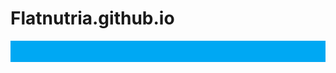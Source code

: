 # Flatnutria.github.io
<body background=url(https://imgur.com/OhVb4pb.png)>
<div style="border:7px solid #00a8f3;background:#00a8f3 url(https://i.imgur.com/fDggZDq.png);padding:10px;max-width:1000px;">
